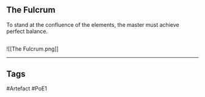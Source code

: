 ## The Fulcrum
To stand at the confluence of the elements,
the master must achieve perfect balance.
##
![[The Fulcrum.png]]

---
## Tags
#Artefact
#PoE1